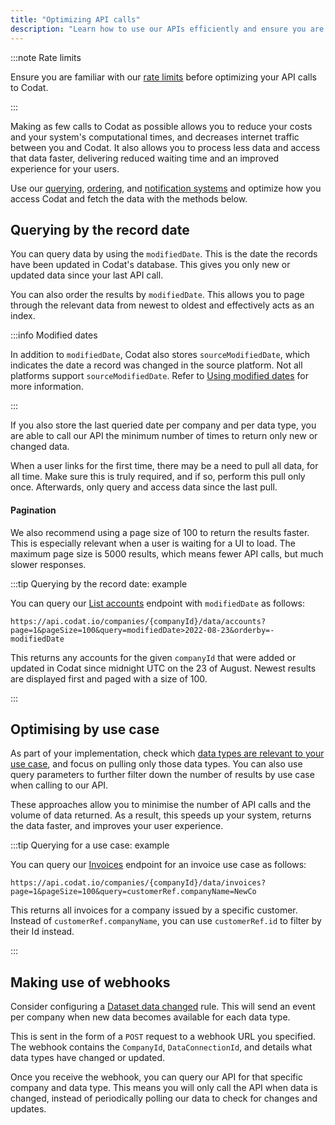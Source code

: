 ```yaml
---
title: "Optimizing API calls"
description: "Learn how to use our APIs efficiently and ensure you are not reaching our rate limits"
---
```


:::note Rate limits

Ensure you are familiar with our [rate limits](/using-the-api/rate-limits) before optimizing your API calls to Codat.

:::

Making as few calls to Codat as possible allows you to reduce your costs and your system's computational times, and decreases internet traffic between you and Codat. It also allows you to process less data and access that data faster, delivering reduced waiting time and an improved experience for your users.

Use our [querying](/using-the-api/querying), [ordering](/using-the-api/ordering-results), and [notification systems](/using-the-api/webhooks/core-rules-types) and optimize how you access Codat and fetch the data with the methods below.

## Querying by the record date

You can query data by using the `modifiedDate`. This is the date the records have been updated in Codat's database. This gives you only new or updated data since your last API call. 

You can also order the results by `modifiedDate`. This allows you to page through the relevant data from newest to oldest and effectively acts as an index. 

:::info Modified dates

In addition to `modifiedDate`, Codat also stores `sourceModifiedDate`, which indicates the date a record was changed in the source platform. Not all platforms support `sourceModifiedDate`. Refer to [Using modified dates](/using-the-api/modified-dates) for more information.

:::

If you also store the last queried date per company and per data type, you are able to call our API the minimum number of times to return only new or changed data.

When a user links for the first time, there may be a need to pull all data, for all time. Make sure this is truly required, and if so, perform this pull only once. Afterwards, only query and access data since the last pull. 

#### Pagination

We also recommend using a page size of 100 to return the results faster. This is especially relevant when a user is waiting for a UI to load. The maximum page size is 5000 results, which means fewer API calls, but much slower responses. 

:::tip Querying by the record date: example

You can query our [List accounts](/accounting-api#/operations/list-accounts) endpoint with `modifiedDate` as follows:  

```http
https://api.codat.io/companies/{companyId}/data/accounts?page=1&pageSize=100&query=modifiedDate>2022-08-23&orderby=-modifiedDate
```
This returns any accounts for the given `companyId` that were added or updated in Codat since midnight UTC on the 23 of August. Newest results are displayed first and paged with a size of 100.

:::

## Optimising by use case

As part of your implementation, check which [data types are relevant to your use case](/usecases/overview), and focus on pulling only those data types. You can also use query parameters to further filter down the number of results by use case when calling to our API. 

These approaches allow you to minimise the number of API calls and the volume of data returned. As a result, this speeds up your system, returns the data faster, and improves your user experience. 

:::tip Querying for a use case: example

You can query our [Invoices](/accounting-api#/operations/list-invoices) endpoint for an invoice use case as follows:  

```http
https://api.codat.io/companies/{companyId}/data/invoices?page=1&pageSize=100&query=customerRef.companyName=NewCo
```
This returns all invoices for a company issued by a specific customer.  Instead of `customerRef.companyName`, you can use `customerRef.id` to filter by their Id instead.

:::

## Making use of webhooks

Consider configuring a [Dataset data changed](/using-the-api/webhooks/core-rules-types#dataset-data-changed) rule. This will send an event per company when new data becomes available for each data type. 

This is sent in the form of a `POST` request to a webhook URL you specified. The webhook contains the `CompanyId`, `DataConnectionId`, and details what data types have changed or updated. 

Once you receive the webhook, you can query our API for that specific company and data type. This means you will only call the API when data is changed, instead of periodically polling our data to check for changes and updates.
